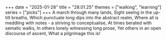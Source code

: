 +++
date = "2025-01-28"
title = "28.01.25"
themes = ["walking", "learning"]
series = ["picks"]
+++
A march through many lands,
Sight seeing in the up-tilt breaths,
Which punctuate long dips into the abstract realm,
Where all is meddling with notes - a striving to conceptualise,
At times berated with sematic walks,
In others lonely witnessing long prose,
Yet others in an open discourse of ascent,
What a pilgrimage this is!
